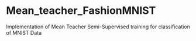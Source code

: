 # Mean_teacher_FashionMNIST
Implementation of Mean Teacher Semi-Supervised training for classification of MNIST Data

